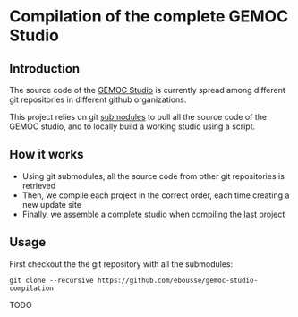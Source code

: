 # Compilation of the complete GEMOC Studio

## Introduction

The source code of the [GEMOC Studio](http://gemoc.org/studio/) is currently spread among different git repositories in different github organizations.

This project relies on git [submodules](https://git-scm.com/book/en/v2/Git-Tools-Submodules) to pull all the source code of the GEMOC studio, and to locally build a working studio using a script.

## How it works

- Using git submodules, all the source code from other git repositories is retrieved
- Then, we compile each project in the correct order, each time creating a new update site
- Finally, we assemble a complete studio when compiling the last project

## Usage

First checkout the the git repository with all the submodules:

~~~
git clone --recursive https://github.com/ebousse/gemoc-studio-compilation
~~~

TODO
